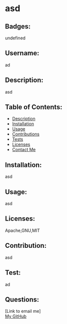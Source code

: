 # asd
  
  ## Badges: 
  <p>undefined<p>

  ## Username: 
  <p>ad<p>
  

  ## Description: 
  <p>asd</p>
  
  

  ## Table of Contents:
  * [Description](#)
  * [Installation](#installation)
  * [Usage](#usage) 
  * [Contributions](#contributions)
  * [Tests](#tests)
  * [Licenses](#licenses)
  * [Contact Me](#questions)

 
   
  
  

  ## Installation: 
  <p>asd</p>
  

  ## Usage: 
  <p>asd</p>
  

  ## Licenses: 
  <p>Apache,GNU,MIT</p>

  

  ## Contribution: 
  <p>asd</p>
  

  ## Test: 
  <p>ad</p>
  
  
  ## Questions:

  [Link to email me]<asd>  
  [My GitHub](https://github.com/ad)
  

  
